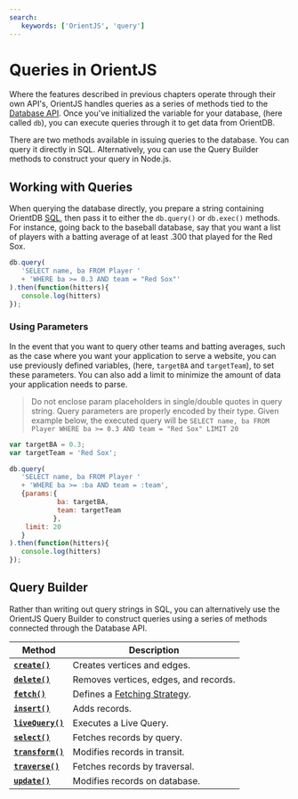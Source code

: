 ```yaml
---
search:
   keywords: ['OrientJS', 'query']
---
```


# Queries in OrientJS

Where the features described in previous chapters operate through their own API's, OrientJS handles queries as a series of methods tied to the [Database API](OrientJS-Database.md).  Once you've initialized the variable for your database, (here called `db`), you can execute queries through it to get data from OrientDB.

There are two methods available in issuing queries to the database.  You can query it directly in SQL.  Alternatively, you can use the Query Builder methods to construct your query in Node.js.


## Working with Queries

When querying the database directly, you prepare a string containing OrientDB [SQL](SQL.md), then pass it to either the `db.query()` or `db.exec()` methods.  For instance, going back to the baseball database, say that you want a list of players with a batting average of at least .300 that played for the Red Sox.

```js
db.query(
   'SELECT name, ba FROM Player '
   + 'WHERE ba >= 0.3 AND team = "Red Sox"'
).then(function(hitters){
   console.log(hitters)
});
```

### Using Parameters

In the event that you want to query other teams and batting averages, such as the case where you want your application to serve a website, you can use previously defined variables, (here, `targetBA` and `targetTeam`), to set these parameters.  You can also add a limit to minimize the amount of data your application needs to parse.

>Do not enclose param placeholders in single/double quotes in query string. Query parameters are properly encoded by their type. Given example below, the executed query will be `SELECT name, ba FROM Player WHERE ba >= 0.3 AND team = "Red Sox" LIMIT 20` 

```js
var targetBA = 0.3;
var targetTeam = 'Red Sox';

db.query(
   'SELECT name, ba FROM Player '
   + 'WHERE ba >= :ba AND team = :team',
   {params:{
            ba: targetBA,
            team: targetTeam
           },
    limit: 20
   }
).then(function(hitters){
   console.log(hitters)
});
```

## Query Builder

Rather than writing out query strings in SQL, you can alternatively use the OrientJS Query Builder to construct queries using a series of methods connected through the Database API.

| Method | Description |
|---|---|
| [**`create()`**](OrientJS-Query-Create.md) | Creates vertices and edges. |
| [**`delete()`**](OrientJS-Query-Delete.md) | Removes vertices, edges, and records.|
| [**`fetch()`**](OrientJS-Query-Fetch.md) | Defines a [Fetching Strategy](Fetching-Strategies.md).|
| [**`insert()`**](OrientJS-Query-Insert.md)| Adds records.|
| [**`liveQuery()`**](OrientJS-Query-Live-Query.md) | Executes a Live Query. |
| [**`select()`**](OrientJS-Query-Select.md)| Fetches records by query.|
| [**`transform()`**](OrientJS-Query-Transform.md)| Modifies records in transit.|
| [**`traverse()`**](OrientJS-Query-Traverse.md) | Fetches records by traversal.|
| [**`update()`**](OrientJS-Query-Update.md)| Modifies records on database.|



